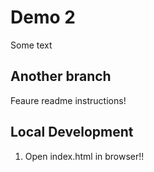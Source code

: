 # Demo 2
Some text

## Another branch
Feaure readme instructions!

## Local Development
1. Open index.html in browser!!